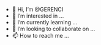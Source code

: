 - 👋 Hi, I’m @GERENCI
- 👀 I’m interested in ...
- 🌱 I’m currently learning ...
- 💞️ I’m looking to collaborate on ...
- 📫 How to reach me ...

<!---
GERENCI/GERENCI is a ✨ special ✨ repository because its `README.md` (this file) appears on your GitHub profile.
You can click the Preview link to take a look at your changes.
--->

